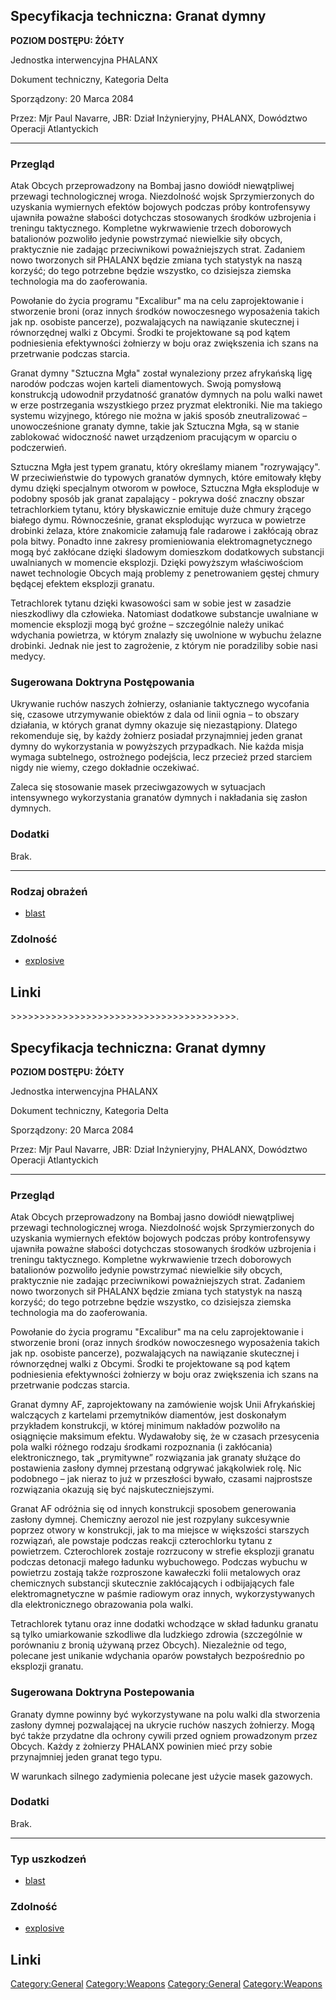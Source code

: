## Specyfikacja techniczna: Granat dymny

**POZIOM DOSTĘPU: ŻÓŁTY**

Jednostka interwencyjna PHALANX

Dokument techniczny, Kategoria Delta

Sporządzony: 20 Marca 2084

Przez: Mjr Paul Navarre, JBR: Dział Inżynieryjny, PHALANX, Dowództwo
Operacji Atlantyckich

------------------------------------------------------------------------

### Przegląd

Atak Obcych przeprowadzony na Bombaj jasno dowiódł niewątpliwej przewagi
technologicznej wroga. Niezdolność wojsk Sprzymierzonych do uzyskania
wymiernych efektów bojowych podczas próby kontrofensywy ujawniła poważne
słabości dotychczas stosowanych środków uzbrojenia i treningu
taktycznego. Kompletne wykrwawienie trzech doborowych batalionów
pozwoliło jedynie powstrzymać niewielkie siły obcych, praktycznie nie
zadając przeciwnikowi poważniejszych strat. Zadaniem nowo tworzonych sił
PHALANX będzie zmiana tych statystyk na naszą korzyść; do tego potrzebne
będzie wszystko, co dzisiejsza ziemska technologia ma do zaoferowania.

Powołanie do życia programu "Excalibur" ma na celu zaprojektowanie i
stworzenie broni (oraz innych środków nowoczesnego wyposażenia takich
jak np. osobiste pancerze), pozwalających na nawiązanie skutecznej i
równorzędnej walki z Obcymi. Środki te projektowane są pod kątem
podniesienia efektywności żołnierzy w boju oraz zwiększenia ich szans na
przetrwanie podczas starcia.

Granat dymny "Sztuczna Mgła" został wynaleziony przez afrykańską ligę
narodów podczas wojen karteli diamentowych. Swoją pomysłową konstrukcją
udowodnił przydatność granatów dymnych na polu walki nawet w erze
postrzegania wszystkiego przez pryzmat elektroniki. Nie ma takiego
systemu wizyjnego, którego nie można w jakiś sposób zneutralizować –
unowocześnione granaty dymne, takie jak Sztuczna Mgła, są w stanie
zablokować widoczność nawet urządzeniom pracującym w oparciu o
podczerwień.

Sztuczna Mgła jest typem granatu, który określamy mianem "rozrywający".
W przeciwieństwie do typowych granatów dymnych, które emitowały kłęby
dymu dzięki specjalnym otworom w powłoce, Sztuczna Mgła eksploduje w
podobny sposób jak granat zapalający - pokrywa dość znaczny obszar
tetrachlorkiem tytanu, który błyskawicznie emituje duże chmury żrącego
białego dymu. Równocześnie, granat eksplodując wyrzuca w powietrze
drobinki żelaza, które znakomicie załamują fale radarowe i zakłócają
obraz pola bitwy. Ponadto inne zakresy promieniowania
elektromagnetycznego mogą być zakłócane dzięki śladowym domieszkom
dodatkowych substancji uwalnianych w momencie eksplozji. Dzięki
powyższym właściwościom nawet technologie Obcych mają problemy z
penetrowaniem gęstej chmury będącej efektem eksplozji granatu.

Tetrachlorek tytanu dzięki kwasowości sam w sobie jest w zasadzie
nieszkodliwy dla człowieka. Natomiast dodatkowe substancje uwalniane w
momencie eksplozji mogą być groźne – szczególnie należy unikać wdychania
powietrza, w którym znalazły się uwolnione w wybuchu żelazne drobinki.
Jednak nie jest to zagrożenie, z którym nie poradziliby sobie nasi
medycy.

### Sugerowana Doktryna Postępowania

Ukrywanie ruchów naszych żołnierzy, osłanianie taktycznego wycofania
się, czasowe utrzymywanie obiektów z dala od linii ognia – to obszary
działania, w których granat dymny okazuje się niezastąpiony. Dlatego
rekomenduje się, by każdy żołnierz posiadał przynajmniej jeden granat
dymny do wykorzystania w powyższych przypadkach. Nie każda misja wymaga
subtelnego, ostrożnego podejścia, lecz przecież przed starciem nigdy nie
wiemy, czego dokładnie oczekiwać.

Zaleca się stosowanie masek przeciwgazowych w sytuacjach intensywnego
wykorzystania granatów dymnych i nakładania się zasłon dymnych.

### Dodatki

Brak.

------------------------------------------------------------------------

### Rodzaj obrażeń

- [blast](Damage/blast "wikilink")

### Zdolność

- [explosive](Skills/explosive "wikilink")

## Linki

\>\>\>\>\>\>\>\>\>\>\>\>\>\>\>\>\>\>\>\>\>\>\>\>\>\>\>\>\>\>\>\>\>\>\>\>\>\>\>.

## Specyfikacja techniczna: Granat dymny

**POZIOM DOSTĘPU: ŻÓŁTY**

Jednostka interwencyjna PHALANX

Dokument techniczny, Kategoria Delta

Sporządzony: 20 Marca 2084

Przez: Mjr Paul Navarre, JBR: Dział Inżynieryjny, PHALANX, Dowództwo
Operacji Atlantyckich

------------------------------------------------------------------------

### Przegląd

Atak Obcych przeprowadzony na Bombaj jasno dowiódł niewątpliwej przewagi
technologicznej wroga. Niezdolność wojsk Sprzymierzonych do uzyskania
wymiernych efektów bojowych podczas próby kontrofensywy ujawniła poważne
słabości dotychczas stosowanych środków uzbrojenia i treningu
taktycznego. Kompletne wykrwawienie trzech doborowych batalionów
pozwoliło jedynie powstrzymać niewielkie siły obcych, praktycznie nie
zadając przeciwnikowi poważniejszych strat. Zadaniem nowo tworzonych sił
PHALANX będzie zmiana tych statystyk na naszą korzyść; do tego potrzebne
będzie wszystko, co dzisiejsza ziemska technologia ma do zaoferowania.

Powołanie do życia programu "Excalibur" ma na celu zaprojektowanie i
stworzenie broni (oraz innych środków nowoczesnego wyposażenia takich
jak np. osobiste pancerze), pozwalających na nawiązanie skutecznej i
równorzędnej walki z Obcymi. Środki te projektowane są pod kątem
podniesienia efektywności żołnierzy w boju oraz zwiększenia ich szans na
przetrwanie podczas starcia.

Granat dymny AF, zaprojektowany na zamówienie wojsk Unii Afrykańskiej
walczących z kartelami przemytników diamentów, jest doskonałym
przykładem konstrukcji, w której minimum nakładów pozwoliło na
osiągnięcie maksimum efektu. Wydawałoby się, że w czasach przesycenia
pola walki różnego rodzaju środkami rozpoznania (i zakłócania)
elektronicznego, tak „prymitywne” rozwiązania jak granaty służące do
postawienia zasłony dymnej przestaną odgrywać jakąkolwiek rolę. Nic
podobnego – jak nieraz to już w przeszłości bywało, czasami najprostsze
rozwiązania okazują się być najskuteczniejszymi.

Granat AF odróżnia się od innych konstrukcji sposobem generowania
zasłony dymnej. Chemiczny aerozol nie jest rozpylany sukcesywnie poprzez
otwory w konstrukcji, jak to ma miejsce w większości starszych
rozwiązań, ale powstaje podczas reakcji czterochlorku tytanu z
powietrzem. Czterochlorek zostaje rozrzucony w strefie eksplozji granatu
podczas detonacji małego ładunku wybuchowego. Podczas wybuchu w
powietrzu zostają także rozproszone kawałeczki folii metalowych oraz
chemicznych substancji skutecznie zakłócających i odbijających fale
elektromagnetyczne w paśmie radiowym oraz innych, wykorzystywanych dla
elektronicznego obrazowania pola walki.

Tetrachlorek tytanu oraz inne dodatki wchodzące w skład ładunku granatu
są tylko umiarkowanie szkodliwe dla ludzkiego zdrowia (szczególnie w
porównaniu z bronią używaną przez Obcych). Niezależnie od tego, polecane
jest unikanie wdychania oparów powstałych bezpośrednio po eksplozji
granatu.

### Sugerowana Doktryna Postepowania

Granaty dymne powinny być wykorzystywane na polu walki dla stworzenia
zasłony dymnej pozwalającej na ukrycie ruchów naszych żołnierzy. Mogą
być także przydatne dla ochrony cywili przed ogniem prowadzonym przez
Obcych. Każdy z żołnierzy PHALANX powinien mieć przy sobie przynajmniej
jeden granat tego typu.

W warunkach silnego zadymienia polecane jest użycie masek gazowych.

### Dodatki

Brak.

------------------------------------------------------------------------

### Typ uszkodzeń

- [blast](Damage/blast "wikilink")

### Zdolność

- [explosive](Skills/explosive "wikilink")

## Linki

[Category:General](Category:General "wikilink")
[Category:Weapons](Category:Weapons "wikilink")
[Category:General](Category:General "wikilink")
[Category:Weapons](Category:Weapons "wikilink")